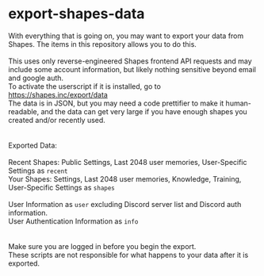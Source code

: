 # export-shapes-data
With everything that is going on, you may want to export your data from Shapes. The items in this repository allows you to do this.\
\
This uses only reverse-engineered Shapes frontend API requests and may include some account information, but likely nothing sensitive beyond email and google auth.\
To activate the userscript if it is installed, go to https://shapes.inc/export/data \
The data is in JSON, but you may need a code prettifier to make it human-readable, and the data can get very large if you have enough shapes you created and/or recently used.\
\
\
Exported Data:\
\
Recent Shapes: Public Settings, Last 2048 user memories, User-Specific Settings as `recent` \
Your Shapes: Settings, Last 2048 user memories, Knowledge, Training, User-Specific Settings as `shapes` \
\
User Information as `user` excluding Discord server list and Discord auth information. \
User Authentication Information as `info` \
\
\
Make sure you are logged in before you begin the export. \
These scripts are not responsible for what happens to your data after it is exported.
